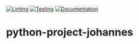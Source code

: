 [![Linting](https://github.com/johschmidt42/python-project-johannes/actions/workflows/lint.yml/badge.svg?branch=main)](https://github.com/johschmidt42/python-project-johannes/actions/workflows/lint.yml)
[![Testing](https://github.com/johschmidt42/python-project-johannes/actions/workflows/test.yml/badge.svg?branch=main)](https://github.com/johschmidt42/python-project-johannes/actions/workflows/test.yml)
[![Documentation](https://github.com/johschmidt42/python-project-johannes/actions/workflows/pages.yml/badge.svg?branch=main)](https://github.com/johschmidt42/python-project-johannes/actions/workflows/pages.yml)

# python-project-johannes
